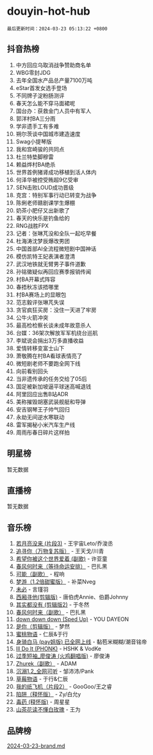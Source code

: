 # douyin-hot-hub

`最后更新时间：2024-03-23 05:13:22 +0800`

## 抖音热榜

1. 中方回应乌取消战争赞助商名单
1. WBG零封JDG
1. 去年全国水产品总产量7100万吨
1. eStar首发女选手登场
1. 不同牌子淀粉肠测评
1. 春天怎么能不穿马面裙呢
1. 国台办：获救金门人员中有军人
1. 郭洋村BA三分雨
1. 学非遗手工有多难
1. 朔尔茨谈中国城市建造速度
1. Swag小提琴版
1. 我和宫崎骏的共同点
1. 杜兰特垫脚穆雷
1. 赖益烨村BA绝杀
1. 世界首例猪肾成功移植到活人体内
1. 何泽华被控受贿超9亿受审
1. SEN击败LOUD成功晋级
1. 克宫：特别军事行动已转变为战争
1. 陈俐老师赣剧课学生爆棚
1. 奶茶小肥仔又出新歌了
1. 春天的快乐是钓鱼给的
1. RNG战胜FPX
1. 记者：张琳芃没和全队一起吃早餐
1. 杜海涛沈梦辰爆改男团
1. 中国首部AI全流程微短剧中国神话
1. 模仿凯特王妃表演者澄清
1. 武汉地铁就无臂男子事件道歉
1. 孙铭徽疑似再回应赛季报销传闻
1. 村BA开幕式阵容
1. 春捂秋冻该捂哪里
1. 村BA赛场上的显眼包
1. 范志毅评张琳芃失误
1. 贪官疯狂买房：没住一天进了牢房
1. 公牛火箭冲突
1. 最高检检察长谈未成年故意杀人
1. 台媒：36架次解放军军机绕台巡航
1. 李斌说会捐出3万多直播收益
1. 爱情转移变富士山下
1. 萧敬腾在村BA看球表情亮了
1. 微短剧老师不要跑全网下线
1. 向前看别回头
1. 当非遗传承的任务交给了05后
1. 国足被新加坡逼平球迷高喊退钱
1. 阿里回应出售B站ADR
1. 美称摧毁胡塞武装舰艇和导弹
1. 安吉钢琴王子帅气回归
1. 永劫无间逆水寒联动
1. 雷军揭秘小米汽车生产线
1. 周雨彤春日碎片这样拍

## 明星榜

暂无数据

## 直播榜

暂无数据

## 音乐榜

1. [若月亮没来 (片段3)](https://sf6-cdn-tos.douyinstatic.com/obj/tos-cn-ve-2774/okfyEUsGW1B1ovJi5JiN9IjvAT2lMwA054GoEB) - 王宇宙Leto/乔浚丞
1. [追寻你（万物复苏版）](https://sf5-hl-cdn-tos.douyinstatic.com/obj/tos-cn-ve-2774/oYeAZJsbjIDit9APmBg8u6uDUQnHmoCf3gbo74) - 王天戈/川青
1. [希望你被这个世界爱着 (副歌)](https://sf3-cdn-tos.douyinstatic.com/obj/tos-cn-ve-2774/oUHCmWQfZlE3QQBKBeD8rCFLpJzPgCpImhsxMt) - 许亚童
1. [春风何时来（等待命运安排）](https://sf5-hl-cdn-tos.douyinstatic.com/obj/tos-cn-ve-2774/oICBNbD3gelMfB4WgiD1KI2jQtXZE2FgHLwtsl) - 巴扎黑
1. [可能（副歌）](https://sf5-hl-cdn-tos.douyinstatic.com/obj/tos-cn-ve-2774/cde1731888894259b333569393c2fb51) - 程响
1. [梦游（1.2倍甜蜜版）](https://sf5-hl-cdn-tos.douyinstatic.com/obj/tos-cn-ve-2774/o4gyAUm8hwufoEABmwVIiQtHsFuGzAEEWtNMzo) - 补菜Nveg
1. [未必](https://sf5-hl-cdn-tos.douyinstatic.com/obj/tos-cn-ve-2774/ogntQMFnKQDZUgTCYuJgfLEtleYZZFxBQqhhFB) - 言瑾羽
1. [西厢寻他(剪辑版)](https://sf6-cdn-tos.douyinstatic.com/obj/tos-cn-ve-2774/oUsAVfAQKlRNxEv5qxvIB8o5qmIWUcXbzJKJhw) - 唐伯虎Annie、伯爵Johnny
1. [其实都没有 (剪辑版2)](https://sf3-cdn-tos.douyinstatic.com/obj/tos-cn-ve-2774/oEBNQenHZtBhxYjGgUDQk0BCHTigQafgFlbQ7k) - 于冬然
1. [春风何时来（副歌）](https://sf3-cdn-tos.douyinstatic.com/obj/tos-cn-ve-2774/ow7tbAiAWI2giBUrmu0hMMh3UYP3ZXdbDYiXd) - 巴扎黑
1. [down down down (Sped Up)](https://sf5-hl-cdn-tos.douyinstatic.com/obj/tos-cn-ve-2774/ow80iABiXIO9DsFwK6WeZKMaJRi3BPJAotDy8m) - YOU DAYEON
1. [是你（剪辑版）](https://sf5-hl-cdn-tos.douyinstatic.com/obj/tos-cn-ve-2774/46019dae783c4c969944217fe1cfafc4) - 梦然
1. [蜜桃物语](https://sf3-cdn-tos.douyinstatic.com/obj/tos-cn-ve-2774/oIhOSCZtIACtYU4XQkngiW9kCBfVD1Fz9IYeqL) - 仁辰&于行
1. [身骑白马 (pay姐版) 已全网上线](https://sf5-hl-cdn-tos.douyinstatic.com/obj/tos-cn-ve-2774/oQLO5ZgLsFkaDhdIIveF2zUCgfweY0gWaH4AQG) - 黏苞米糊糊/潮音铭帝
1. [lll Do lt (PHONK)](https://sf5-hl-cdn-tos.douyinstatic.com/obj/tos-cn-ve-2774/osfNbddrZl4hIgEDk6kFftBDBJ1X8MZxH1QCOB) - HSHK & VodKe
1. [过季短袖_廖俊涛 (火鸡翻唱版)](https://sf3-cdn-tos.douyinstatic.com/obj/tos-cn-ve-2774/ogQVJl0tRBKxQgZji7YClFEBrVDeHpPTWfCZbQ) - 廖俊涛
1. [Zhurek（副歌）](https://sf3-cdn-tos.douyinstatic.com/obj/tos-cn-ve-2774/ooQm8FBZQDlf0btEYgVpCcSCQfrdJGBEKZYBGS) - ADAM
1. [沉溺1.2_全网可听](https://sf5-hl-cdn-tos.douyinstatic.com/obj/tos-cn-ve-2774/ok2QoiBqsWAX9McZmWiI9gAB0EzwD4Xj6yfmtH) - 邹沛沛/Pank
1. [草莓物语](https://sf6-cdn-tos.douyinstatic.com/obj/tos-cn-ve-2774/okynhJ7jEAIIZBfsLgYMEI8QC3WbQNN66RKzhT) - 于行&仁辰
1. [我的纸飞机（片段2）](https://sf5-hl-cdn-tos.douyinstatic.com/obj/tos-cn-ve-2774/oM2ZrKcg2CD5AeRB2gkeXOFB1IxAGJdZPazYHf) - GooGoo/王之睿
1. [陷阱（释怀版）](https://sf6-cdn-tos.douyinstatic.com/obj/tos-cn-ve-2774/oE8C21LeZrzKLDFfQYgMzx4GAIHageG5IzayY7) - Zy/白允y
1. [毒药 (释怀版)](https://sf3-cdn-tos.douyinstatic.com/obj/tos-cn-ve-2774/oYILMEAzspdZBIzy4frJNB8ZHPHWAhiwowd4Ad) - 周星星
1. [山茶花读不懂白玫瑰](https://sf5-hl-cdn-tos.douyinstatic.com/obj/tos-cn-ve-2774/osfn8B7DktrRHEPJgPCfDbw7QDQEkwC16BxZg9) - 王为

## 品牌榜

[2024-03-23-brand.md](2024-03-23-brand.md)
